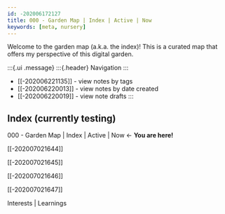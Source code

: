 ```yaml
---
id: -202006172127
title: 000 - Garden Map | Index | Active | Now
keywords: [meta, nursery]
---
```


Welcome to the garden map (a.k.a. the index)! This is a curated map that offers my perspective of this digital garden.

:::{.ui .message}
:::{.header}
Navigation
:::
- [[-202006221135]] - view notes by tags 
- [[-202006220013]] - view notes by date created 
- [[-202006220019]] - view note drafts
::: 

## Index (currently testing)

000 - Garden Map | Index | Active | Now  ←  **You are here!**

[[-202007021644]]  <!-- 010 Collections -->

[[-202007021645]] <!-- 020 Community | Connections | People -->

[[-202007021646]] <!-- Thoughts | Concepts | Ideas | Writings -->

[[-202007021647]] <!-- 040 Useful | Tips and Tools | How-to’s -->

Interests | Learnings



